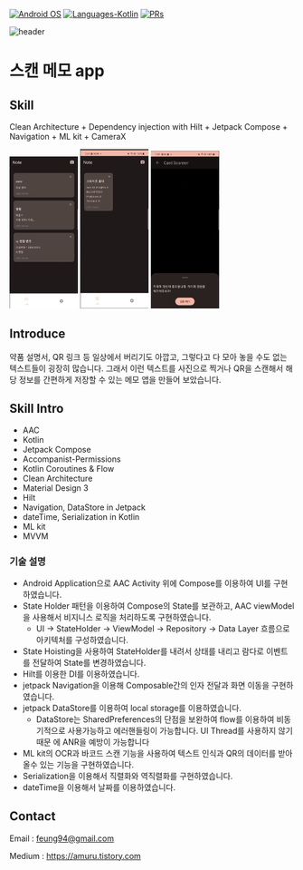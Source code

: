 <p align="left">
  <a href="#"><img alt="Android OS" src="https://img.shields.io/badge/OS-Android-3DDC84?style=flat-square&logo=android"></a>
  <a href="#"><img alt="Languages-Kotlin" src="https://flat.badgen.net/badge/Language/Kotlin?icon=https://raw.githubusercontent.com/binaryshrey/Awesome-Android-Open-Source-Projects/master/assets/Kotlin_Logo_icon_white.svg&color=f18e33"/></a>
  <a href="#"><img alt="PRs" src="https://img.shields.io/badge/PRs-Welcome-3DDC84?style=flat-square"></a>
</p>

![header](https://1.bp.blogspot.com/-9MiK78CFMLM/YQFurOq9AII/AAAAAAAAQ1A/lKj5GiDnO_MkPLb72XqgnvD5uxOsHO-eACLcBGAsYHQ/s0/Android-Compose-1.0-header-v2.png)

# 스캔 메모 app
## Skill
Clean Architecture + Dependency injection with Hilt + Jetpack Compose + Navigation + ML kit + CameraX

<p align="left">
<img src="https://github.com/ese111/CardScanner/blob/dev/screen1.png" width="24%" height="24%">
<img src="https://github.com/ese111/CardScanner/blob/dev/screen_list.png" width="24%" height="24%">
<img src="https://github.com/ese111/CardScanner/blob/dev/screen_permission.png" width="24%" height="24%">
</p>                                                                                            

## Introduce

약품 설명서, QR 링크 등 일상에서 버리기도 아깝고, 그렇다고 다 모아 놓을 수도 없는 텍스트들이 굉장히 많습니다.
그래서 이런 텍스트를 사진으로 찍거나 QR을 스캔해서 해당 정보를 간편하게 저장할 수 있는 메모 앱을 만들어 보았습니다.

## Skill Intro
* AAC
* Kotlin
* Jetpack Compose
* Accompanist-Permissions
* Kotlin Coroutines & Flow
* Clean Architecture
* Material Design 3
* Hilt
* Navigation, DataStore in Jetpack
* dateTime, Serialization in Kotlin
* ML kit
* MVVM

### 기술 설명
* Android Application으로 AAC Activity 위에 Compose를 이용하여 UI를 구현 하였습니다.
* State Holder 패턴을 이용하여 Compose의 State를 보관하고, AAC viewModel을 사용해서 비지니스 로직을 처리하도록 구현하였습니다.
  * UI -> StateHolder -> ViewModel -> Repository -> Data Layer 흐름으로 아키텍처를 구성하였습니다.
* State Hoisting을 사용하여 StateHolder를 내려서 상태를 내리고 람다로 이벤트를 전달하여 State를 변경하였습니다.
* Hilt를 이용한 DI를 이용하였습니다.
* jetpack Navigation을 이용해 Composable간의 인자 전달과 화면 이동을 구현하였습니다.
* jetpack DataStore를 이용하여 local storage를 이용하였습니다.
  * DataStore는 SharedPreferences의 단점을 보완하여 flow를 이용하여 비동기적으로 사용가능하고 에러핸들링이 가능합니다. UI Thread를 사용하지 않기때문 에 ANR을 예방이 가능합니다
* ML kit의 OCR과 바코드 스캔 기능을 사용하여 텍스트 인식과 QR의 데이터를 받아 올수 있는 기능을 구현하였습니다.
* Serialization을 이용해서 직렬화와 역직렬화를 구현하였습니다.
* dateTime을 이용해서 날짜를 이용하였습니다.

## Contact


Email : feung94@gmail.com

Medium : https://amuru.tistory.com

